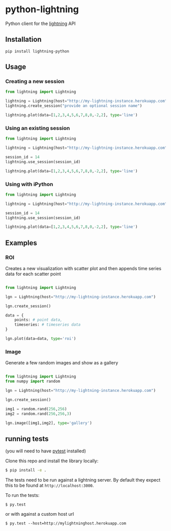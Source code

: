 python-lightning
================

Python client for the [lightning](https://github.com/mathisonian/lightning) API

## Installation

```
pip install lightning-python
```

## Usage

### Creating a new session

```python
from lightning import Lightning

lightning = Lightning(host="http://my-lightning-instance.herokuapp.com")
lightning.create_session("provide an optional session name")

lightning.plot(data=[1,2,3,4,5,6,7,8,0,-2,2], type='line')

```

### Using an existing session


```python
from lightning import Lightning

lightning = Lightning(host="http://my-lightning-instance.herokuapp.com")

session_id = 14
lightning.use_session(session_id)

lightning.plot(data=[1,2,3,4,5,6,7,8,0,-2,2], type='line')

```

### Using with iPython

```python
from lightning import Lightning

lightning = Lightning(host="http://my-lightning-instance.herokuapp.com", ipython=True)

session_id = 14
lightning.use_session(session_id)

lightning.plot(data=[1,2,3,4,5,6,7,8,0,-2,2], type='line')

```



## Examples

### ROI

Creates a new visualization with scatter plot and then appends time series data for each scatter point

```python

from lightning import Lightning

lgn = Lightning(host="http://my-lightning-instance.herokuapp.com")

lgn.create_session()

data = {
    points: # point data,
    timeseries: # timeseries data
}

lgn.plot(data=data, type='roi')

```

### Image

Generate a few random images and show as a gallery

```python

from lightning import Lightning
from numpy import random

lgn = Lightning(host="http://my-lightning-instance.herokuapp.com")

lgn.create_session()

img1 = random.rand(256,256)
img2 = random.rand(256,256,3)

lgn.image([img1,img2], type='gallery')

```

## running tests


(you will need to have [pytest](http://pytest.org/latest/) installed)


Clone this repo and install the library locally:

```sh
$ pip install -e .
``` 


The tests need to be run against a lightning server. By default they expect
this to be found at `http://localhost:3000`.

To run the tests:

```
$ py.test
```

or with against a custom host url


```
$ py.test --host=http://mylightninghost.herokuapp.com
```



